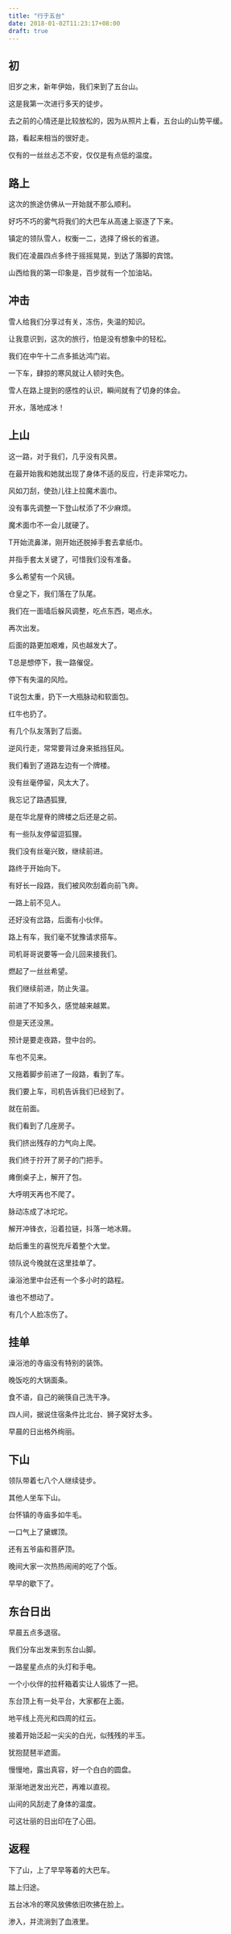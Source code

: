 ```yaml
---
title: "行于五台"
date: 2018-01-02T11:23:17+08:00
draft: true
---
```


## 初

旧岁之末，新年伊始，我们来到了五台山。

这是我第一次进行多天的徒步。

去之前的心情还是比较放松的，因为从照片上看，五台山的山势平缓。

路，看起来相当的很好走。

仅有的一丝丝忐忑不安，仅仅是有点低的温度。

<!--more-->

## 路上

这次的旅途仿佛从一开始就不那么顺利。

好巧不巧的雾气将我们的大巴车从高速上驱逐了下来。

镇定的领队雪人，权衡一二，选择了绵长的省道。

我们在凌晨四点多终于摇摇晃晃，到达了落脚的宾馆。

山西给我的第一印象是，百步就有一个加油站。

## 冲击

雪人给我们分享过有关，冻伤，失温的知识。

让我意识到，这次的旅行，怕是没有想象中的轻松。

我们在中午十二点多抵达鸿门岩。

一下车，肆掠的寒风就让人顿时失色。

雪人在路上提到的感性的认识，瞬间就有了切身的体会。

开水，落地成冰！

## 上山

这一路，对于我们，几乎没有风景。

在最开始我和她就出现了身体不适的反应，行走非常吃力。

风如刀刮，使劲儿往上拉魔术面巾。

没有事先调整一下登山杖添了不少麻烦。

魔术面巾不一会儿就硬了。

T开始流鼻涕，刚开始还脱掉手套去拿纸巾。

并指手套太关键了，可惜我们没有准备。

多么希望有一个风镜。

仓皇之下，我们落在了队尾。

我们在一面墙后躲风调整，吃点东西，喝点水。

再次出发。

后面的路更加艰难，风也越发大了。

T总是想停下，我一路催促。

停下有失温的风险。

T说包太重，扔下一大瓶脉动和软面包。

红牛也扔了。

有几个队友落到了后面。

逆风行走，常常要背过身来抵挡狂风。

我们看到了道路左边有一个牌楼。

没有丝毫停留，风太大了。

我忘记了路遇狐狸,

是在华北屋脊的牌楼之后还是之前。

有一些队友停留逗狐狸。

我们没有丝毫兴致，继续前进。

路终于开始向下。

有好长一段路，我们被风吹刮着向前飞奔。

一路上前不见人。

还好没有岔路，后面有小伙伴。

路上有车，我们毫不犹豫请求搭车。

司机哥哥说要等一会儿回来接我们。

燃起了一丝丝希望。

我们继续前进，防止失温。

前进了不知多久，感觉越来越累。

但是天还没黑。

预计是要走夜路，登中台的。

车也不见来。

又拖着脚步前进了一段路，看到了车。

我们要上车，司机告诉我们已经到了。

就在前面。

我们看到了几座房子。

我们挤出残存的力气向上爬。

我们终于拧开了房子的门把手。

瘫倒桌子上，解开了包。

大呼明天再也不爬了。

脉动冻成了冰坨坨。

解开冲锋衣，沿着拉链，抖落一地冰屑。

劫后重生的喜悦充斥着整个大堂。

领队说今晚就在这里挂单了。

澡浴池里中台还有一个多小时的路程。

谁也不想动了。

有几个人脸冻伤了。

## 挂单

澡浴池的寺庙没有特别的装饰。

晚饭吃的大锅面条。

食不语，自己的碗筷自己洗干净。

四人间，据说住宿条件比北台、狮子窝好太多。

早晨的日出格外绚丽。

## 下山

领队带着七八个人继续徒步。

其他人坐车下山。

台怀镇的寺庙多如牛毛。

一口气上了黛螺顶。

还有五爷庙和菩萨顶。

晚间大家一次热热闹闹的吃了个饭。

早早的歇下了。

## 东台日出

早晨五点多退宿。

我们分车出发来到东台山脚。

一路星星点点的头灯和手电。

一个小伙伴的拉杆箱着实让人锻炼了一把。

东台顶上有一处平台，大家都在上面。

地平线上亮光和四周的红云。

接着开始泛起一尖尖的白光，似残残的半玉。

犹抱琵琶半遮面。

慢慢地，露出真容，好一个白白的圆盘。

渐渐地迸发出光芒，再难以直视。

山间的风刮走了身体的温度。

可这壮丽的日出印在了心田。

## 返程

下了山，上了早早等着的大巴车。

踏上归途。

五台冰冷的寒风放佛依旧吹拂在脸上。

渗入，并流淌到了血液里。

